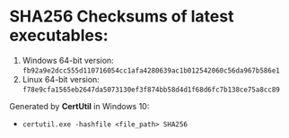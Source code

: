 # SHA256 Checksums of latest executables:

1. Windows 64-bit version: `fb92a9e2dcc555d110716054cc1afa4280639ac1b012542060c56da967b586e1`
1. Linux 64-bit version: `f78e9cfa1565eb2647da5073130ef3f874bb58d4d1f68d6fc7b138ce75a8cc89`


Generated by **CertUtil** in Windows 10:
- `certutil.exe -hashfile <file_path> SHA256`